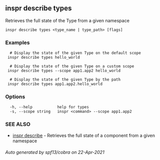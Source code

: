 ## inspr describe types

Retrieves the full state of the Type from a given namespace

```
inspr describe types <type_name | type_path> [flags]
```

### Examples

```
  # Display the state of the given Type on the default scope
 inspr describe types hello_world

  # Display the state of the given Type on a custom scope
 inspr describe types --scope app1.app2 hello_world

  # Display the state of the given Type by the path
 inspr describe types app1.app2.hello_world

```

### Options

```
  -h, --help           help for types
  -s, --scope string   inspr <command> --scope app1.app2
```

### SEE ALSO

* [inspr describe](inspr_describe.md)	 - Retrieves the full state of a component from a given namespace

###### Auto generated by spf13/cobra on 22-Apr-2021
